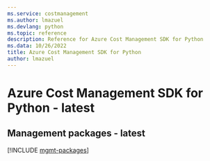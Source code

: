 ```yaml
---
ms.service: costmanagement
ms.author: lmazuel
ms.devlang: python
ms.topic: reference
description: Reference for Azure Cost Management SDK for Python
ms.data: 10/26/2022
title: Azure Cost Management SDK for Python
author: lmazuel
---
```

# Azure Cost Management SDK for Python - latest

## Management packages - latest
[!INCLUDE [mgmt-packages](cost-management-mgmt-index.md)]